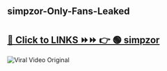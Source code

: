 
 ## simpzor-Only-Fans-Leaked

# <h2><a href="https://clipsfans.com/simpzor&ref=git">🔗 Click to LINKS ⏩⏩ 👉 🟢 simpzor </a></h2>

<a href="https://clipsfans.com/simpzor&ref=git" rel="nofollow" data-target="animated-image.originalLink"><img src="https://i.ibb.co.com/xMMVF88/686577567.gif" alt="Viral Video Original" style="max-width: 100%; display: inline-block;" data-target="animated-image.originalImage"></a>
